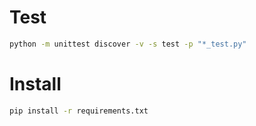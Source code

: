 # Test

```bash
python -m unittest discover -v -s test -p "*_test.py"
```

# Install 

```bash
pip install -r requirements.txt  
```